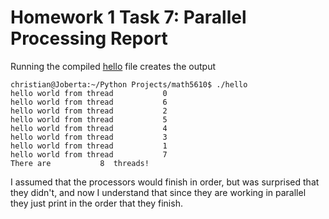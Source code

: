 # Homework 1 Task 7: Parallel Processing Report

Running the compiled [hello](hello.f) file creates the output

	christian@Joberta:~/Python Projects/math5610$ ./hello
	hello world from thread           0
	hello world from thread           6
	hello world from thread           2
	hello world from thread           5
	hello world from thread           4
	hello world from thread           3
	hello world from thread           1
	hello world from thread           7
	There are           8  threads!

I assumed that the processors would finish in order, but was surprised that they didn't, and now I understand that since they are working in parallel they just print in the order that they finish.
